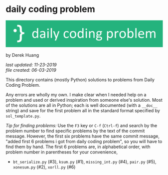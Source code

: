 # daily coding problem

![./dcp_banner.png](./dcp_banner.png)

by Derek Huang

_last updated: 11-23-2019_  
_file created: 06-03-2019_

This directory contains (mostly Python) solutions to problems from Daily Coding Problem.

Any errors are wholly my own. I make clear when I needed help on a problem and used or derived inspiration from someone else's solution. Most of the solutions are all in Python; each is well documented (with a `__doc__` string) and save for the first problem all in the standard format specified by `sol_template.py`.

*Tip for finding problems:* Use the `F3` key or `C-f` (`Ctrl-f`) and search by the problem number to find specific problems by the text of the commit message. However, the first six problems have the same commit message, "added first 6 problems i got from daily coding problem", so you will have to find them by hand. The first 6 problems are, in alphabetical order, with problem number in parentheses for your convenience,

* `bt_serialize.py` (#3), `ksum.py` (#1), `missing_int.py` (#4), `pair.py` (#5), `xonesum.py` (#2), `xorll.py` (#6)